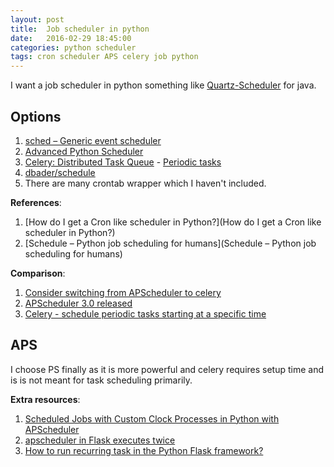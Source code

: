 ```yaml
---
layout: post
title:  Job scheduler in python
date:   2016-02-29 18:45:00
categories: python scheduler
tags: cron scheduler APS celery job python
---
```


I want a job scheduler in python something like [Quartz-Scheduler](https://quartz-scheduler.org/) for java. 

## Options

1. [sched – Generic event scheduler](https://pymotw.com/2/sched/)
2. [Advanced Python Scheduler](https://apscheduler.readthedocs.org/en/latest/index.html)
3. [Celery: Distributed Task Queue](http://www.celeryproject.org/) - [Periodic tasks](http://celery.readthedocs.org/en/latest/userguide/periodic-tasks.html)
4. [dbader/schedule](https://github.com/dbader/schedule)
5. There are many crontab wrapper which I haven't included.

**References**:

1. [How do I get a Cron like scheduler in Python?](How do I get a Cron like scheduler in Python?)
2. [Schedule – Python job scheduling for humans](Schedule – Python job scheduling for humans)

**Comparison**:

1. [Consider switching from APScheduler to celery](https://github.com/ckan/ckan-service-provider/issues/8)
2. [APScheduler 3.0 released](http://alextechrants.blogspot.in/2014/08/apscheduler-30-released.html)
3. [Celery - schedule periodic tasks starting at a specific time](http://stackoverflow.com/questions/7848512/celery-schedule-periodic-tasks-starting-at-a-specific-time)

## APS

I choose PS finally as it is more powerful and celery requires setup time and is is not meant for task scheduling primarily.

**Extra resources**:

1. [Scheduled Jobs with Custom Clock Processes in Python with APScheduler](https://devcenter.heroku.com/articles/clock-processes-python)
2. [apscheduler in Flask executes twice](http://stackoverflow.com/questions/14874782/apscheduler-in-flask-executes-twice)
3. [How to run recurring task in the Python Flask framework?](http://stackoverflow.com/questions/25639221/how-to-run-recurring-task-in-the-python-flask-framework)


